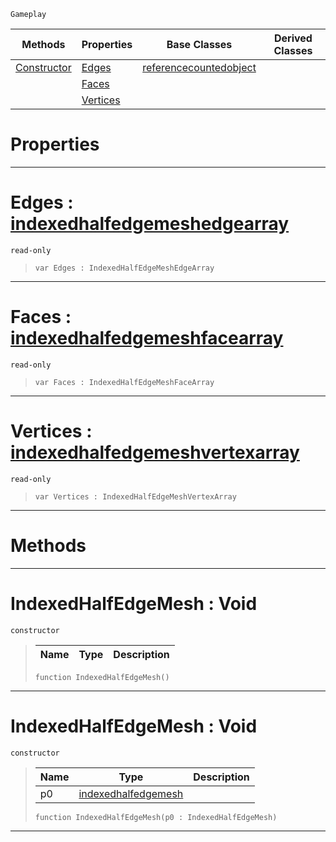  `Gameplay`

|Methods|Properties|Base Classes|Derived Classes|
|---|---|---|---|
|[ Constructor](https://github.com/PlasmaEngine/PlasmaDocs/blob/master/code_reference/class_reference/indexedhalfedgemesh.markdown#indexedhalfedgemesh-void)|[ Edges](https://github.com/PlasmaEngine/PlasmaDocs/blob/master/code_reference/class_reference/indexedhalfedgemesh.markdown#edges-plasma-engine-docume)|[referencecountedobject](https://github.com/PlasmaEngine/PlasmaDocs/blob/master/code_reference/class_reference/referencecountedobject.markdown)| |
| |[ Faces](https://github.com/PlasmaEngine/PlasmaDocs/blob/master/code_reference/class_reference/indexedhalfedgemesh.markdown#faces-plasma-engine-docume)| | |
| |[ Vertices](https://github.com/PlasmaEngine/PlasmaDocs/blob/master/code_reference/class_reference/indexedhalfedgemesh.markdown#vertices-plasma-engine-doc)| | |


 #  Properties


---  
 #  Edges : [indexedhalfedgemeshedgearray](https://github.com/PlasmaEngine/PlasmaDocs/blob/master/code_reference/class_reference/indexedhalfedgemeshedgearray.markdown)

 `read-only`

> 
> ``` lang=cpp, name=Lightning
> var Edges : IndexedHalfEdgeMeshEdgeArray


---  
 #  Faces : [indexedhalfedgemeshfacearray](https://github.com/PlasmaEngine/PlasmaDocs/blob/master/code_reference/class_reference/indexedhalfedgemeshfacearray.markdown)

 `read-only`

> 
> ``` lang=cpp, name=Lightning
> var Faces : IndexedHalfEdgeMeshFaceArray


---  
 #  Vertices : [indexedhalfedgemeshvertexarray](https://github.com/PlasmaEngine/PlasmaDocs/blob/master/code_reference/class_reference/indexedhalfedgemeshvertexarray.markdown)

 `read-only`

> 
> ``` lang=cpp, name=Lightning
> var Vertices : IndexedHalfEdgeMeshVertexArray


---  
 #  Methods


---  
 #  IndexedHalfEdgeMesh : Void

 `constructor`

> 
> |Name|Type|Description|
> |---|---|---|
> ``` lang=cpp, name=Lightning
> function IndexedHalfEdgeMesh()
> ``` 


---  
 #  IndexedHalfEdgeMesh : Void

 `constructor`

> 
> |Name|Type|Description|
> |---|---|---|
> |p0|[indexedhalfedgemesh](https://github.com/PlasmaEngine/PlasmaDocs/blob/master/code_reference/class_reference/indexedhalfedgemesh.markdown)| |
> ``` lang=cpp, name=Lightning
> function IndexedHalfEdgeMesh(p0 : IndexedHalfEdgeMesh)
> ``` 


---  
 

 